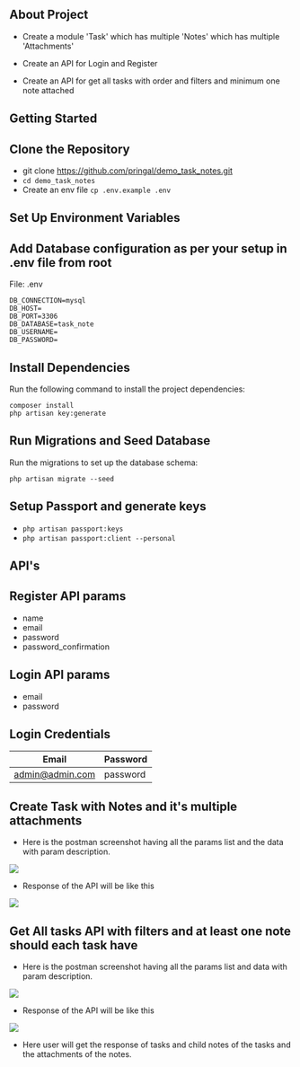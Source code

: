 ## About Project
- Create a module 'Task' which has multiple 'Notes' which has multiple 'Attachments'

- Create an API for Login and Register

- Create an API for get all tasks with order and filters and minimum one note attached

## Getting Started
## Clone the Repository
- git clone https://github.com/pringal/demo_task_notes.git
- ``cd demo_task_notes``
- Create an env file
``cp .env.example .env``
  
## Set Up Environment Variables
## Add Database configuration as per your setup in .env file from root
File: .env
```
DB_CONNECTION=mysql
DB_HOST=
DB_PORT=3306
DB_DATABASE=task_note
DB_USERNAME=
DB_PASSWORD=
```

## Install Dependencies
Run the following command to install the project dependencies:

```
composer install
php artisan key:generate
````

## Run Migrations and Seed Database
Run the migrations to set up the database schema:

``php artisan migrate --seed``

## Setup Passport and generate keys

- `php artisan passport:keys`
- `php artisan passport:client --personal`

## API's

## Register API params
- name
- email
- password
- password_confirmation

## Login API params
- email
- password


## Login Credentials
Email | Password| 
--- | --- | 
admin@admin.com | password 


## Create Task with Notes and it's multiple attachments
- Here is the postman screenshot having all the params list and the data with param description.

![](public/images/create-task-notes.png)

- Response of the API will be like this

![](public/images/create-task-notes-response.png)

## Get All tasks API with filters and at least one note should each task have

- Here is the postman screenshot having all the params list and data with param description.

![](public/images/get-tasks.png)

- Response of the API will be like this

![](public/images/get-tasks-response.png)

- Here user will get the response of tasks and child notes of the tasks and the attachments of the notes.
